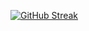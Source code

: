 [![GitHub Streak](http://github-readme-streak-stats.herokuapp.com?user=prcoxy)](https://git.io/streak-stats)

